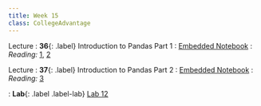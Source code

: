 ```yaml
---
title: Week 15
class: CollegeAdvantage
---
```


Lecture
: **36**{: .label} Introduction to Pandas Part 1
: [Embedded Notebook](https://inclusionbridgedshub.org/hub/user-redirect/git-pull?repo=https%3A%2F%2Fgithub.com%2FInclusion-Bridge%2F2024-bridge-to-data-fundamentals&urlpath=tree%2F2024-bridge-to-data-fundamentals%2Flec+notebooks%2Flec36.ipynb)
: _Reading:_ [1](https://learningds.org/ch/06/pandas_subsetting.html), [2](https://learningds.org/ch/06/pandas_other_reps.html)


Lecture
: **37**{: .label} Introduction to Pandas Part 2
: [Embedded Notebook](https://inclusionbridgedshub.org/hub/user-redirect/git-pull?repo=https%3A%2F%2Fgithub.com%2FInclusion-Bridge%2F2024-bridge-to-data-fundamentals&urlpath=tree%2F2024-bridge-to-data-fundamentals%2Flec+notebooks%2Flec37.ipynb)
: _Reading:_ [3](https://learningds.org/ch/06/pandas_aggregating.html)

: **Lab**{: .label .label-lab} [Lab 12](https://inclusionbridgedshub.org/hub/user-redirect/git-pull?repo=https%3A%2F%2Fgithub.com%2FInclusion-Bridge%2F2024-bridge-to-data-fundamentals&urlpath=tree%2F2024-bridge-to-data-fundamentals%2Fmaterials%2Flab11%2Fstudent%2Flab12.ipynb)
